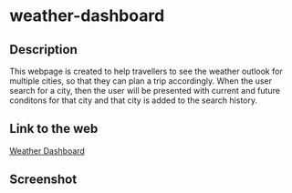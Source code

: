 # weather-dashboard

## Description

This webpage is created to help travellers to see the weather outlook for multiple cities, so that they can plan a trip accordingly. When the user search for a city, then the user will be presented with current and future conditons for that city and that city is added to the search history.

## Link to the web
[Weather Dashboard](https://zacklai21.github.io/weather-dashboard/)

## Screenshot

